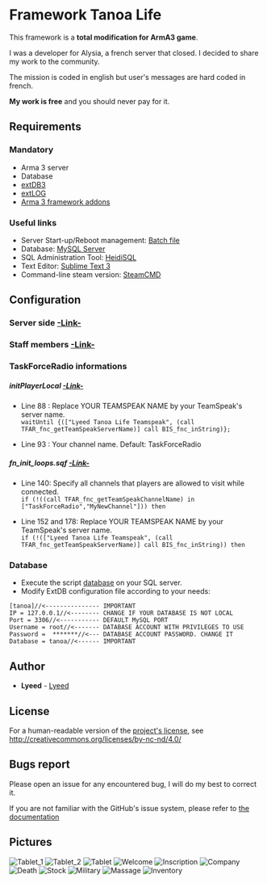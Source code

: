 # Framework Tanoa Life

This framework is a **total modification for ArmA3 game**.

I was a developer for Alysia, a french server that closed. I decided to share my work to the community.

The mission is coded in english but user's messages are hard coded in french.

**My work is free** and you should never pay for it.

## Requirements

### Mandatory
- Arma 3 server
- Database
- [extDB3](https://bitbucket.org/torndeco/extdb3/overview)
- [extLOG](https://github.com/Torndeco/extLOG)
- [Arma 3 framework addons](https://mega.nz/#!GEkACATR!iDuiZAuI2xuLEIZHk32F4YGHw9neC5gBjjClZFPUHq8)

### Useful links
- Server Start-up/Reboot management: [Batch file](https://www.altisliferpg.com/topic/2212-basic-bat-server-start)
- Database: [MySQL Server](https://dev.mysql.com/downloads/mysql)
- SQL Administration Tool: [HeidiSQL](https://www.heidisql.com/download.php)
- Text Editor: [Sublime Text 3](https://www.sublimetext.com/3)
- Command-line steam version: [SteamCMD](https://developer.valvesoftware.com/wiki/SteamCMD)

## Configuration
### Server side [-Link-](https://github.com/Lyeed/Framework_Tanoa_Life/blob/master/Tanoa-Server/configs/Config_Server.hpp)
### Staff members [-Link-](https://github.com/Lyeed/Framework_Tanoa_Life/blob/master/Tanoa-Life.Tanoa/configs/GameConfigs/Config_Staff.hpp)
### TaskForceRadio informations
##### initPlayerLocal [-Link-](https://github.com/Lyeed/Framework_Tanoa_Life/blob/master/Tanoa-Life.Tanoa/initPlayerLocal.sqf)
- Line 88 : Replace YOUR TEAMSPEAK NAME by your TeamSpeak's server name.  
`waitUntil {(["Lyeed Tanoa Life Teamspeak", (call TFAR_fnc_getTeamSpeakServerName)] call BIS_fnc_inString)};`

- Line 93 : Your channel name. Default: TaskForceRadio

##### fn_init_loops.sqf [-Link-](https://github.com/Lyeed/Framework_Tanoa_Life/blob/master/Tanoa-Life.Tanoa/core/Inits/fn_init_loops.sqf)
- Line 140: Specify all channels that players are allowed to visit while connected.  
`if (!((call TFAR_fnc_getTeamSpeakChannelName) in ["TaskForceRadio","MyNewChannel"])) then`

- Line 152 and 178: Replace YOUR TEAMSPEAK NAME by your TeamSpeak's server name.  
`if (!(["Lyeed Tanoa Life Teamspeak", (call TFAR_fnc_getTeamSpeakServerName)] call BIS_fnc_inString)) then`

### Database
- Execute the script [database](https://github.com/Lyeed/Framework_Tanoa_Life/blob/master/database.sql) on your SQL server.
- Modify ExtDB configuration file according to your needs:
```
[tanoa]//<--------------- IMPORTANT
IP = 127.0.0.1//<-------- CHANGE IF YOUR DATABASE IS NOT LOCAL
Port = 3306//<----------- DEFAULT MySQL PORT
Username = root//<------- DATABASE ACCOUNT WITH PRIVILEGES TO USE
Password =  *******//<--- DATABASE ACCOUNT PASSWORD. CHANGE IT
Database = tanoa//<------ IMPORTANT
```

## Author
* **Lyeed** - [Lyeed](https://github.com/Lyeed)

## License
For a human-readable version of the [project's license](https://github.com/Lyeed/Framework_Tanoa_Life/blob/master/LICENSE.md), see http://creativecommons.org/licenses/by-nc-nd/4.0/

## Bugs report
Please open an issue for any encountered bug, I will do my best to correct it.

If you are not familiar with the GitHub's issue system, please refer to [the documentation](https://guides.github.com/features/issues/)

## Pictures
![Tablet_1](https://cdn.discordapp.com/attachments/434398524269002784/435855164650553354/20180415121249_1.jpg)
![Tablet_2](https://i.imgur.com/2AVLsTF.jpg)
![Tablet](https://cdn.discordapp.com/attachments/434398524269002784/435855519756845056/20180417193330_1.jpg)
![Welcome](https://images-ext-2.discordapp.net/external/4BJgWyhu8Q1qYlNMlNiYtaZqZrPVWzWMh2Mcby_uPJw/https/i.imgur.com/dOSvgx5h.jpg)
![Inscription](https://steamuserimages-a.akamaihd.net/ugc/2434635842564505288/6BEE68FB5B8363C0DFC78EFB99648FD8B2954A50/)
![Company](https://i.imgur.com/k6WJiCI.jpg)
![Death](https://i.imgur.com/gNo7n4J.jpg)
![Stock](https://i.imgur.com/yYMOMdr.jpg)
![Military](https://i.imgur.com/ylNlNsn.jpg)
![Massage](https://i.imgur.com/0qUKHuG.jpg)
![Inventory](https://i.imgur.com/K40l9p3.jpg)
